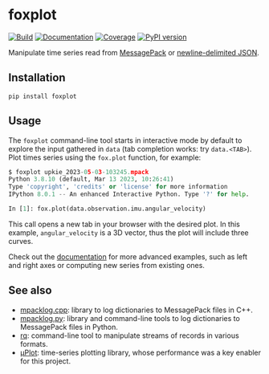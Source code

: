 # foxplot

[![Build](https://img.shields.io/github/actions/workflow/status/stephane-caron/foxplot/ci.yml?branch=main)](https://github.com/stephane-caron/foxplot/actions)
[![Documentation](https://img.shields.io/github/actions/workflow/status/stephane-caron/foxplot/docs.yml?branch=main&label=docs)](https://stephane-caron.github.io/foxplot/)
[![Coverage](https://coveralls.io/repos/github/stephane-caron/foxplot/badge.svg?branch=main)](https://coveralls.io/github/stephane-caron/foxplot?branch=main)
[![PyPI version](https://img.shields.io/pypi/v/foxplot)](https://pypi.org/project/foxplot/)

Manipulate time series read from [MessagePack](https://msgpack.org/) or [newline-delimited JSON](https://en.wikipedia.org/wiki/JSON_streaming#Newline-delimited-JSON).

## Installation

```console
pip install foxplot
```

## Usage

The `foxplot` command-line tool starts in interactive mode by default to explore the input gathered in `data` (tab completion works: try `data.<TAB>`). Plot times series using the `fox.plot` function, for example:

```python
$ foxplot upkie_2023-05-03-103245.mpack
Python 3.8.10 (default, Mar 13 2023, 10:26:41)
Type 'copyright', 'credits' or 'license' for more information
IPython 8.0.1 -- An enhanced Interactive Python. Type '?' for help.

In [1]: fox.plot(data.observation.imu.angular_velocity)
```

This call opens a new tab in your browser with the desired plot. In this example, `angular_velocity` is a 3D vector, thus the plot will include three curves.

Check out the [documentation](https://stephane-caron.github.io/foxplot/) for more advanced examples, such as left and right axes or computing new series from existing ones.

## See also

- [mpacklog.cpp](https://github.com/upkie/mpacklog.cpp): library to log dictionaries to MessagePack files in C++.
- [mpacklog.py](https://github.com/upkie/mpacklog.py): library and command-line tools to log dictionaries to MessagePack files in Python.
- [rq](https://github.com/dflemstr/rq/): command-line tool to manipulate streams of records in various formats.
- [µPlot](https://github.com/leeoniya/uPlot): time-series plotting library, whose performance was a key enabler for this project.

